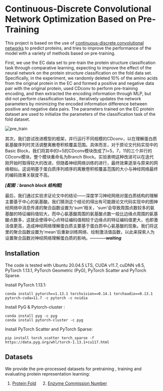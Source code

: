 # Continuous-Discrete Convolutional Network Optimization Based on Pre-Training

This project is based on the use of [continuous-discrete convolutional networks](https://github.com/hehefan/Continuous-Discrete-Convolution) to predict proteins, and tries to improve the performance of the model with a variety of methods based on pre-training.

First, we use the EC data set to pre-train the protein structure classification task through comparative learning, expecting to improve the effect of the neural network on the protein structure classification on the fold data set. Specifically, in the experiment, we randomly deleted 10% of the amino acids from the original protein in the EC and formed a positive and negative data pair with the original protein, used CDconv to perform pre-training encoding, and then extracted the encoding information through MLP, but did not perform classification tasks , iteratively updates the network parameters by minimizing the encoded information difference between positive and negative data pairs. The parameters trained on the EC protein dataset are used to initialize the parameters of the classification task of the fold dataset.

![pre_train](./img/pre_train.png)

其次，我们尝试改进模型的框架，并行运行不同规模的CDconv，以在理解蛋白质氨基酸序列时灵活调整离散卷积核覆盖范围。具体而言，对于原论文代码实现中的Basic Block，我们将其中的l=5的CDconv模块改成了l=5，7，11的三个并行的CDconv模块，整个模块重命名为Branch Block。实验表明这种改进可以在迭代刚开始时取得较大的改进，但随着神经网络训练的进行，最终效果逐渐与原来的网络相似。这说明基于蛋白质序列顺序的离散卷积核覆盖范围的大小与神经网络最终的编码效果关联度不高。

***[配图：branch block 结构图]***

最后，我们通过实验求证论文中的结论——深度学习神经网络对蛋白质结构的理解主要基于中心的氨基酸。我们猜测这个结论的得出有可能跟论文代码实现中的图神经网络中消息传递的聚合函数设置为'sum'相关，'sum'会导致周围点数较多的氨基酸的特征编码值较大，而中心氨基酸周围的氨基酸点数一般比边缘点周围的氨基酸点数多，这就会使得中心点特征编码值相较于边缘点的特征编码值更大，也即激活值更高，造成神经网络理解蛋白质主要基于蛋白质中心氨基酸的现象。我们将这里的聚合函数设置为'mean'后重新训练网络、绘制激活值函数，以此来探索人为设置聚合函数对神经网络理解蛋白质的影响。***--------waiting***

## Installation

The code is tested with Ubuntu 20.04.5 LTS, CUDA v11.7, cuDNN v8.5, PyTorch 1.13.1, PyTorch Geometric (PyG), PyTorch Scatter and PyTorch Sparse.

Install PyTorch 1.13.1:

```
conda install pytorch==1.13.1 torchvision==0.14.1 torchaudio==0.13.1 pytorch-cuda=11.7 -c pytorch -c nvidia
```

Install PyG & Pytorch-cluster :

```
conda install pyg -c pyg
conda install pytorch-cluster -c pyg
```

Install PyTorch Scatter and PyTorch Sparse:

```
pip install torch_scatter torch_sparse -f https://data.pyg.org/whl/torch-1.13.1+cu117.html
```

## Datasets

We provide the pre-processed datasets for pretraining , training and evaluating protein representation learning:

1. [Protein Fold](https://drive.google.com/file/d/1vEdezR5L44swsw09WFnaA5zFuA1ZEXHI/view?usp=sharing) &emsp; 2. [Enzyme Commission Number](https://drive.google.com/file/d/1VEIyBSJbRf9x6k_w4Tqy5SC0G6NWWSWl/view?usp=sharing)
